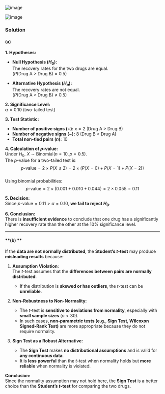 ![image](https://github.com/user-attachments/assets/9c5c89ea-8d87-4803-8771-b870c3f62505)

![image](https://github.com/user-attachments/assets/0937af97-0306-44ae-850b-836169812bcb)

### **Solution**

#### **(a)**

**1. Hypotheses:**
- **Null Hypothesis ($H_0$):**  
  The recovery rates for the two drugs are equal.  
  ($P(\text{Drug A > Drug B}) = 0.5$)  

- **Alternative Hypothesis ($H_a$):**  
  The recovery rates are not equal.  
  ($P(\text{Drug A > Drug B}) \neq 0.5$)  

**2. Significance Level:**  
  $\alpha = 0.10$ (two-tailed test)  

**3. Test Statistic:**  
  - **Number of positive signs ($+$):** $x = 2$ (Drug A > Drug B)  
  - **Number of negative signs ($-$):** $8$ (Drug B > Drug A)  
  - **Total non-tied pairs ($n$):** $10$  

**4. Calculation of $p$-value:**  
  Under $H_0$, $X \sim \text{Binomial}(n=10, p=0.5)$.  
  The $p$-value for a two-tailed test is:  
  $$
  p\text{-value} = 2 \times P(X \leq 2) = 2 \times (P(X=0) + P(X=1) + P(X=2))  
  $$  
  Using binomial probabilities:  
  $$
  p\text{-value} = 2 \times (0.001 + 0.010 + 0.044) = 2 \times 0.055 = 0.11  
  $$  

**5. Decision:**  
  Since $p\text{-value} = 0.11 > \alpha = 0.10$, **we fail to reject $H_0$**.  

**6. Conclusion:**  
  There is **insufficient evidence** to conclude that one drug has a significantly higher recovery rate than the other at the $10\%$ significance level.  

---

#### **(b) **  

If the **data are not normally distributed**, the **Student’s $t$-test** may produce **misleading results** because:  

1. **Assumption Violation:**  
   The $t$-test assumes that the **differences between pairs are normally distributed**.  
   - If the distribution is **skewed or has outliers**, the $t$-test can be **unreliable**.  

2. **Non-Robustness to Non-Normality:**  
   - The $t$-test is **sensitive to deviations from normality**, especially with **small sample sizes** ($n < 30$).  
   - In such cases, **non-parametric tests (e.g., Sign Test, Wilcoxon Signed-Rank Test)** are more appropriate because they do not require normality.  

3. **Sign Test as a Robust Alternative:**  
   - The **Sign Test** makes **no distributional assumptions** and is valid for **any continuous data**.  
   - It is **less powerful** than the $t$-test when normality holds but **more reliable** when normality is violated.  

**Conclusion:**  
Since the normality assumption may not hold here, the **Sign Test** is a better choice than the **Student’s $t$-test** for comparing the two drugs.  

